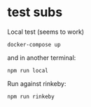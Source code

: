 # test subs


Local test (seems to work)

```
docker-compose up
```
and in another terminal:
```
npm run local
```


Run against rinkeby:

```
npm run rinkeby
```
